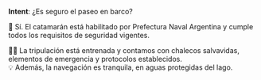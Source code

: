 **Intent**: ¿Es seguro el paseo en barco?

🛟 Sí. El catamarán está habilitado por Prefectura Naval Argentina y cumple todos los requisitos de seguridad vigentes.

👨‍✈️ La tripulación está entrenada y contamos con chalecos salvavidas, elementos de emergencia y protocolos establecidos.  
💡 Además, la navegación es tranquila, en aguas protegidas del lago.